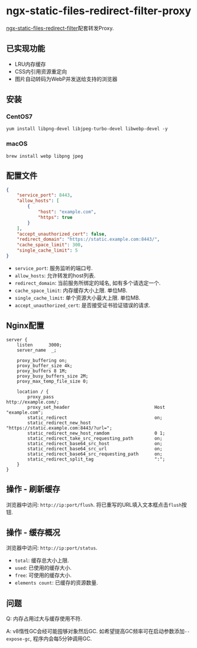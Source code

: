 # ngx-static-files-redirect-filter-proxy

[ngx-static-files-redirect-filter](https://github.com/Srar/ngx-static-files-redirect-filter)配套转发Proxy.

## 已实现功能

* LRU内存缓存
* CSS内引用资源重定向
* 图片自动转码为WebP并发送给支持的浏览器

## 安装
### CentOS7
```
yum install libpng-devel libjpeg-turbo-devel libwebp-devel -y
```
### macOS
```
brew install webp libpng jpeg
```

## 配置文件

```json
{
    "service_port": 8443,
    "allow_hosts": [
        {
            "host": "example.com",
            "https": true
        }
    ],
    "accept_unauthorized_cert": false,
    "redirect_domain": "https://static.example.com:8443/",
    "cache_space_limit": 300,
    "single_cache_limit": 5
}
```

* `service_port`: 服务监听的端口号.
* `allow_hosts`: 允许转发的host列表.
* `redirect_domain`: 当前服务所绑定的域名, 如有多个请选定一个.
* `cache_space_limit`: 内存缓存大小上限. 单位MB.
* `single_cache_limit`: 单个资源大小最大上限. 单位MB.
* `accept_unauthorized_cert`: 是否接受证书验证错误的请求.

## Nginx配置

```nginx
server {
    listen      3000;
    server_name  _;

    proxy_buffering on;
    proxy_buffer_size 4k; 
    proxy_buffers 8 1M;
    proxy_busy_buffers_size 2M;
    proxy_max_temp_file_size 0;

    location / {
        proxy_pass                                      http://example.com/;
        proxy_set_header                                Host "example.com";
        static_redirect                                 on;
        static_redirect_new_host                        "https://static.example.com:8443/?url=";
        static_redirect_new_host_ramdom                 0 1;
        static_redirect_take_src_requesting_path        on;
        static_redirect_base64_src_host                 on;
        static_redirect_base64_src_url                  on;
        static_redirect_base64_src_requesting_path      on;
        static_redirect_split_tag                       ":";
    }
}
```

## 操作 - 刷新缓存

浏览器中访问: `http://ip:port/flush`. 将已重写的URL填入文本框点击`flush`按钮.

## 操作 - 缓存概况

浏览器中访问: `http://ip:port/status`.

* `total`: 缓存总大小上限.
* `used`: 已使用的缓存大小.
* `free`: 可使用的缓存大小.
* `elements count`: 已缓存的资源数量.

## 问题

Q: 内存占用过大与缓存使用不符.

A: v8惰性GC会经可能囤够对象然后GC. 如希望提高GC频率可在启动参数添加`--expose-gc`, 程序内会每5分钟调用GC.
